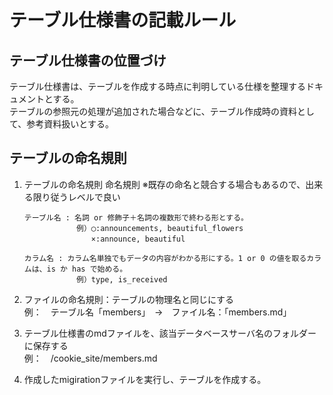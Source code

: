 # テーブル仕様書の記載ルール

## テーブル仕様書の位置づけ
テーブル仕様書は、テーブルを作成する時点に判明している仕様を整理するドキュメントとする。  
テーブルの参照元の処理が追加された場合などに、テーブル作成時の資料として、参考資料扱いとする。  

## テーブルの命名規則
1. テーブルの命名規則 命名規則 ※既存の命名と競合する場合もあるので、出来る限り従うレベルで良い
    ```
    テーブル名 : 名詞 or 修飾子＋名詞の複数形で終わる形とする。
    　　　　　　　例）◯:announcements, beautiful_flowers
    　　　　　　　　　×:announce, beautiful

    カラム名 : カラム名単独でもデータの内容がわかる形にする。1 or 0 の値を取るカラムは、is か has で始める。
    　　　　　　　例）type, is_received  
    ```

2. ファイルの命名規則：テーブルの物理名と同じにする  
    例：　テーブル名「members」　→　ファイル名：「members.md」

3. テーブル仕様書のmdファイルを、該当データベースサーバ名のフォルダーに保存する  
    例：　/cookie_site/members.md

4. 作成したmigirationファイルを実行し、テーブルを作成する。
